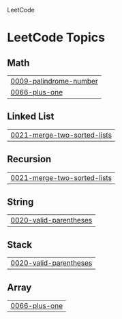 LeetCode

<!---LeetCode Topics Start-->
# LeetCode Topics
## Math
|  |
| ------- |
| [0009-palindrome-number](https://github.com/AlirezaAccelerates/LeetCode/tree/master/0009-palindrome-number) |
| [0066-plus-one](https://github.com/AlirezaAccelerates/LeetCode/tree/master/0066-plus-one) |
## Linked List
|  |
| ------- |
| [0021-merge-two-sorted-lists](https://github.com/AlirezaAccelerates/LeetCode/tree/master/0021-merge-two-sorted-lists) |
## Recursion
|  |
| ------- |
| [0021-merge-two-sorted-lists](https://github.com/AlirezaAccelerates/LeetCode/tree/master/0021-merge-two-sorted-lists) |
## String
|  |
| ------- |
| [0020-valid-parentheses](https://github.com/AlirezaAccelerates/LeetCode/tree/master/0020-valid-parentheses) |
## Stack
|  |
| ------- |
| [0020-valid-parentheses](https://github.com/AlirezaAccelerates/LeetCode/tree/master/0020-valid-parentheses) |
## Array
|  |
| ------- |
| [0066-plus-one](https://github.com/AlirezaAccelerates/LeetCode/tree/master/0066-plus-one) |
<!---LeetCode Topics End-->
